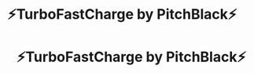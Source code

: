 # ⚡TurboFastCharge by PitchBlack⚡
<h1 align="center"><b> ⚡️TurboFastCharge by PitchBlack⚡️ </b></h1>
